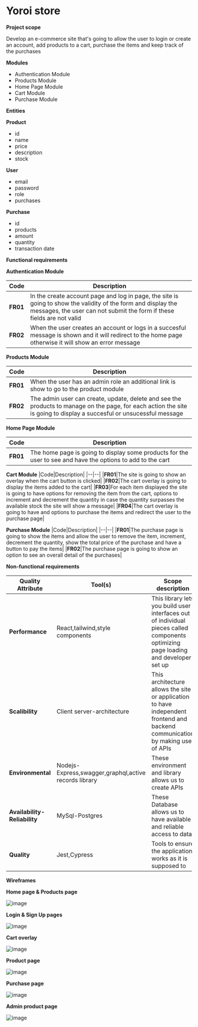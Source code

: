 # Yoroi store

**Project scope**

Develop an e-commerce site that's going to allow the user to login or create an account, add products to a cart, purchase the items and keep track of the purchases

**Modules**

 - Authentication Module
 - Products Module
 - Home Page Module
 - Cart Module
 - Purchase Module

**Entities**

**Product**
 - id
 - name
 - price
 - description
 - stock

**User**
 - email
 - password
 - role
 - purchases

**Purchase**
 - id
 - products
 - amount
 - quantity
 - transaction date

**Functional requirements**

**Authentication Module**

|Code|Description|
|--|--|
|**FR01**|In the create account page and log in page, the site is going to show the validity of the form and display the messages, the user can not submit the form if these fields are not valid|
|**FR02**|When the user creates an account or logs in a succesful message is shown and it will redirect to the home page otherwise it will show an error message|

**Products Module**

|Code|Description|
|--|--|
|**FR01**|When the user has an admin role an additional link is show to go to the product module|
|**FR02**|The admin user can create, update, delete and see the products to manage on the page, for each action the site is going to display a succesful or unsucessful message|

**Home Page Module**

|Code|Description|
|--|--|
|**FR01**|The home page is going to display some products for the user to see and have the options to add to the cart|

**Cart Module**
|Code|Description|
|--|--|
|**FR01**|The site is going to show an overlay when the cart button is clicked|
|**FR02**|The cart overlay is going to display the items added to the cart|
|**FR03**|For each item displayed the site is going to have options for removing the item from the cart, options to increment and decrement the quantity in case the quantity surpasses the available stock the site will show a message|
|**FR04**|The cart overlay is going to have and options to purchase the items and redirect the user to the purchase page|

**Purchase Module**
|Code|Description|
|--|--|
|**FR01**|The purchase page is going to show the items and allow the user to remove the item, increment, decrement the quantity, show the total price of the purchase and have a button to pay the items|
|**FR02**|The purchase page is going to show an option to see an overall detail of the purchases|

**Non-functional requirements**

|Quality Attribute|Tool(s)|Scope description|
|--|--|--|
|**Performance**|React,tailwind,style components|This library lets you build user interfaces out of individual pieces called components optimizing page loading and developer set up|
|**Scalibility**|Client server-architecture|This architecture allows the site or application to have independent frontend and backend communication by making use of APIs|
|**Environmental**|Nodejs-Express,swagger,graphql,active records library|These environment and library allows us to create APIs|
|**Availability-Reliability**|MySql-Postgres|These Database allows us to have available and reliable access to data|
|**Quality**|Jest,Cypress|Tools to ensure the application works as it is supposed to|

**Wireframes**

**Home page & Products page**

![image](https://github.com/sebastiansernaunosquare/e-commerce-project-ssv/assets/137529439/d99f5c53-6e29-4319-b7b9-008940e37026)

**Login & Sign Up pages**

![image](https://github.com/sebastiansernaunosquare/e-commerce-project-ssv/assets/137529439/6885a31c-8f25-4b5e-8ac2-3dfda1148d59)

**Cart overlay**

![image](https://github.com/sebastiansernaunosquare/e-commerce-project-ssv/assets/137529439/e38ed1f4-e8e6-48ed-b5cd-90868df46480)

**Product page**

![image](https://github.com/sebastiansernaunosquare/e-commerce-project-ssv/assets/137529439/6d2a2600-df69-4e87-90d4-d4462d583fa9)

**Purchase page**

![image](https://github.com/sebastiansernaunosquare/e-commerce-project-ssv/assets/137529439/d28534b5-8444-499d-bdc5-c75cae6fb68e)

**Admin product page**

![image](https://github.com/sebastiansernaunosquare/e-commerce-project-ssv/assets/137529439/8ef451c3-fa14-4d57-9f3f-dbf34d1ccb97)
